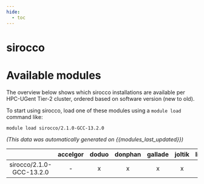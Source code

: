```yaml
---
hide:
  - toc
---
```


sirocco
=======

# Available modules


The overview below shows which sirocco installations are available per HPC-UGent Tier-2 cluster, ordered based on software version (new to old).

To start using sirocco, load one of these modules using a `module load` command like:

```shell
module load sirocco/2.1.0-GCC-13.2.0
```

*(This data was automatically generated on {{modules_last_updated}})*  

| |accelgor|doduo|donphan|gallade|joltik|litleo|shinx|
| :---: | :---: | :---: | :---: | :---: | :---: | :---: | :---: |
|sirocco/2.1.0-GCC-13.2.0|-|x|x|x|x|x|x|
